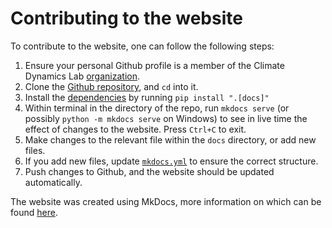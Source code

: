 # Contributing to the website
To contribute to the website, one can follow the following steps:

1. Ensure your personal Github profile is a member of the Climate Dynamics Lab [organization](https://github.com/orgs/Climate-Dynamics-Lab/people).
2. Clone the [Github repository](https://github.com/Climate-Dynamics-Lab/Wiki), and `cd` into it.
3. Install the [dependencies](https://github.com/Climate-Dynamics-Lab/Wiki/blob/main/pyproject.toml) by running `pip install ".[docs]"`
4. Within terminal in the directory of the repo, run `mkdocs serve` (or possibly `python -m mkdocs serve` on Windows) to see in live time the effect 
of changes to the website. Press `Ctrl+C` to exit. 
5. Make changes to the relevant file within the `docs` directory, or add new files. 
6. If you add new files, update [`mkdocs.yml`](https://github.com/Climate-Dynamics-Lab/Wiki/blob/main/mkdocs.yml) to ensure the correct structure.
7. Push changes to Github, and the website should be updated automatically.

The website was created using MkDocs, more information on which can be found [here](mkdocs.md).
